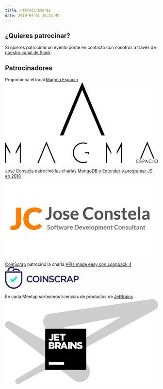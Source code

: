 ```yaml
---
title: Patrocinadores
date: 2019-04-01 16:52:49
---
```


## ¿Quieres patrocinar?

Si quieres patrocinar un evento ponte en contacto con nosotros a través de [nuestro canal de Slack](https://join.slack.com/t/javascript-ourense/shared_invite/enQtMjk2NjQyMzU0NTQ4LTA1ZjNiMDk3NGNhMTk3YjVjNzViNmM1NWVkZDZlMGQ5M2NjMjI2OGU3MDM1MTdhOTE0ZmUxMWI4ZGI5YzY2MTg).

## Patrocinadores

Proporciona el local [Magma Espacio](https://www.magmaespacio.es/)
[![Magma Espacio](/patrocinadores/magma_espacio.png#sponsor "Espacio para las charlas")](https://www.magmaespacio.es/)

[José Constela](https://joseconstela.com/) patrocinó las charlas [MongoDB](/2018/12/mongodb-jose-constela/) y [Entender y programar JS en 2018](/2018/11/programar-js-2018/)
[![Jose Constela](/patrocinadores/jose_constela2.png#sponsor "Espacio para las charlas")](https://joseconstela.com/)

[CoinScrap](https://coinscrap.com/) patrocinó la charla [APIs made easy con Loopback 4](/2019/01/apis-easy-loopback/)
[![CoinScrap](/patrocinadores/coinscrap.png#sponsor "")](https://coinscrap.com/)

En cada Meetup sorteamos licencias de productos de [JetBrains](https://www.jetbrains.com/)
[![JetBrains](/patrocinadores/jetbrains.png#sponsor "Licencias de software")](https://www.jetbrains.com/)
